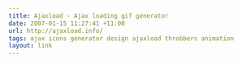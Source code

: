 ```yaml
---
title: Ajaxload - Ajax loading gif generator
date: 2007-01-15 11:27:41 +11:00
url: http://ajaxload.info/
tags: ajax icons generator design ajaxload throbbers animation
layout: link
---
```

